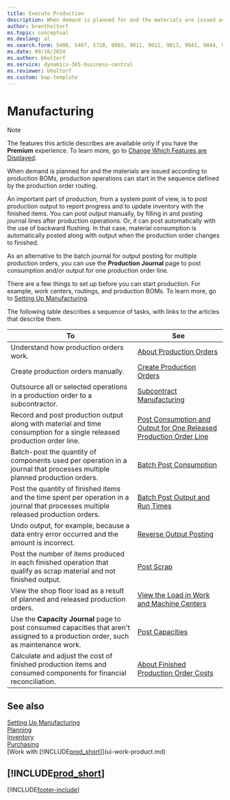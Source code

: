 ```yaml
---
title: Execute Production
description: When demand is planned for and the materials are issued according to production BOMs, the production operations can start.
author: brentholtorf
ms.topic: conceptual
ms.devlang: al
ms.search.form: 5406, 5407, 5728, 8903, 9011, 9012, 9013, 9041, 9044, 9047, 9323, 9324, 9325, 9326, 9327, 37040, 37041, 37042, 37043, 37044, 37045, 37046, 37047, 37048, 37049, 37055, 99000784, 99000785
ms.date: 09/10/2024
ms.author: bholtorf
ms.service: dynamics-365-business-central
ms.reviewer: bholtorf
ms.custom: bap-template
---
```

# Manufacturing

> [!NOTE]
> The features this article describes are available only if you have the **Premium** experience. To learn more, go to [Change Which Features are Displayed](ui-experiences.md).

When demand is planned for and the materials are issued according to production BOMs, production operations can start in the sequence defined by the production order routing.  

An important part of production, from a system point of view, is to post production output to report progress and to update inventory with the finished items. You can post output manually, by filling in and posting journal lines after production operations. Or, it can post automatically with the use of backward flushing. In that case, material consumption is automatically posted along with output when the production order changes to finished.  

As an alternative to the batch journal for output posting for multiple production orders, you can use the **Production Journal** page to post consumption and/or output for one production order line.

There are a few things to set up before you can start production. For example, work centers, routings, and production BOMs. To learn more, go to [Setting Up Manufacturing](production-configure-production-processes.md).

The following table describes a sequence of tasks, with links to the articles that describe them.  

|**To**|**See**|  
|------------|-------------|  
|Understand how production orders work.|[About Production Orders](production-about-production-orders.md)|
|Create production orders manually.|[Create Production Orders](production-how-to-create-production-orders.md)|
|Outsource all or selected operations in a production order to a subcontractor.|[Subcontract Manufacturing](production-how-to-subcontract-manufacturing.md)|
|Record and post production output along with material and time consumption for a single released production order line.|[Post Consumption and Output for One Released Production Order Line](production-how-to-register-consumption-and-output.md)|  
|Batch-post the quantity of components used per operation in a journal that processes multiple planned production orders.|[Batch Post Consumption](production-how-to-post-consumption.md)|
|Post the quantity of finished items and the time spent per operation in a journal that processes multiple released production orders.|[Batch Post Output and Run Times](production-how-to-post-output-quantity.md)|
|Undo output, for example, because a data entry error occurred and the amount is incorrect.  |[Reverse Output Posting](production-how-to-reverse-output-posting.md)|  
|Post the number of items produced in each finished operation that qualify as scrap material and not finished output.|[Post Scrap](production-how-to-post-scrap.md)|
|View the shop floor load as a result of planned and released production orders.|[View the Load in Work and Machine Centers](production-how-to-view-the-load-on-work-centers.md)|  
|Use the **Capacity Journal** page to post consumed capacities that aren't assigned to a production order, such as maintenance work.|[Post Capacities](production-how-to-post-capacities.md)|  
|Calculate and adjust the cost of finished production items and consumed components for financial reconciliation.|[About Finished Production Order Costs](finance-about-finished-production-order-costs.md)|  

## See also

[Setting Up Manufacturing](production-configure-production-processes.md)  
[Planning](production-planning.md)  
[Inventory](inventory-manage-inventory.md)  
[Purchasing](purchasing-manage-purchasing.md)  
[Work with [!INCLUDE[prod_short](includes/prod_short.md)]](ui-work-product.md)

## [!INCLUDE[prod_short](includes/free_trial_md.md)]  


[!INCLUDE[footer-include](includes/footer-banner.md)]